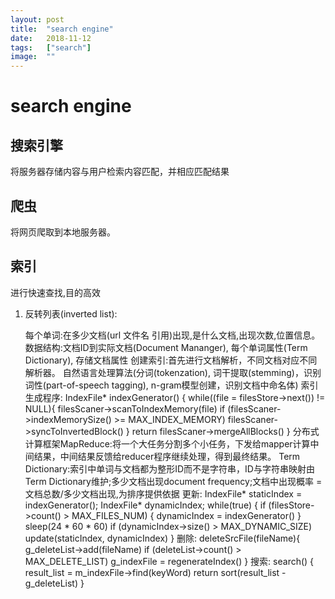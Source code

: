 ```yaml
---
layout:	post
title:	"search engine"
date:	2018-11-12
tags:	["search"]
image:	""
---
```



search engine
===

搜索引擎
---
将服务器存储内容与用户检索内容匹配，并相应匹配结果

爬虫
---
将网页爬取到本地服务器。

索引
---
进行快速查找,目的高效

1. 反转列表(inverted list):

	每个单词:在多少文档(url 文件名 引用)出现,是什么文档,出现次数,位置信息。
	数据结构:文档ID到实际文档(Document Mananger), 每个单词属性(Term Dictionary), 存储文档属性
	创建索引:首先进行文档解析，不同文档对应不同解析器。
			自然语言处理算法(分词(tokenzation), 词干提取(stemming)，识别词性(part-of-speech tagging), n-gram模型创建，识别文档中命名体)
	索引生成程序:
		IndexFile* indexGenerator() {
			while((file = filesStore->next()) != NULL){
				filesScaner->scanToIndexMemory(file)
				if (filesScaner->indexMemorySize() >= MAX_INDEX_MEMORY)
					filesScaner->syncToInvertedBlock()
			}
			return filesScaner->mergeAllBlocks()
		}
	分布式计算框架MapReduce:将一个大任务分割多个小任务，下发给mapper计算中间结果，中间结果反馈给reducer程序继续处理，得到最终结果。
	Term Dictionary:索引中单词与文档都为整形ID而不是字符串，ID与字符串映射由Term Dictionary维护;多少文档出现document frequency;文档中出现概率 = 文档总数/多少文档出现,为排序提供依据
	更新:
		IndexFile* staticIndex = indexGenerator();
		IndexFile* dynamicIndex;
		while(true) {
			if (filesStore->count() > MAX_FILES_NUM) {
				dynamicIndex = indexGenerator()
			}
			sleep(24 * 60 * 60)
			if (dynamicIndex->size() > MAX_DYNAMIC_SIZE)
				update(staticIndex, dynamicIndex)
		}
	删除:
		deleteSrcFile(fileName){
			g_deleteList->add(fileName)
			if (deleteList->count() > MAX_DELETE_LIST)
				g_indexFile = regenerateIndex()
		}
	搜索:
		search() {
			result_list = m_indexFile->find(keyWord)
			return sort(result_list - g_deleteList)
		}

	
